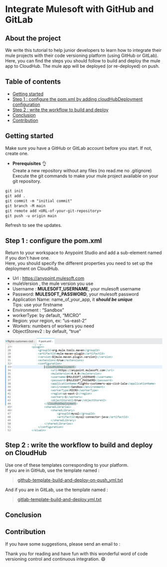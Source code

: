 # Integrate Mulesoft with GitHub and GitLab

## About the project

We write this tutorial to help junior developers to learn how to integrate their mule projects with their code versioning 
platform (using GitHub or GitLab). Here, you can find the steps you should follow to build and deploy the mule app to CloudHub. The mule app will be deployed (or re-deployed) on push.

## Table of contents

 - [Getting started](#getting-started)  
 - [Step 1 : configure the pom.xml by adding cloudHubDeployment configuration](#step-one)
 - [Step 2 : write the workflow to build and deploy](#step-two)
 - [Conclusion](#conclusion)
 - [Contribution](#contribution)



## Getting started <a name="getting-started"></a>
Make sure you have a GitHub or GitLab account before you start. If not, create one.  
  - **Prerequisites** :ok_hand:  
Create a new repository without any files (no read.me no .gitignore)  
Execute the git commands to make your mule project available on your git repository.  
```
git init  
git add .  
git commit -m "initial commit"  
git branch -M main  
git remote add <URL-of-your-git-repository>  
git push -u origin main  
```
Refresh to see the updates.

## Step 1 : configure the pom.xml <a name="step-one"></a>
Return to your workspace to Anypoint Studio and add a sub-element named <configuration> if you don't have one.  
Here, you should specify the different properties you need to set up the deployment on CloudHub.  
  - Url : https://anypoint.mulesoft.com  
  - muleVersion , the mule version you use  
  - Username : **MULESOFT_USERNAME**, your mulesoft username  
  - Password: **MULESOFT_PASSWORD**, your mulesoft password  
  - Application Name: name_of_your_app, it ***should be unique***   
    Tips: use your firstname  
  - Environment : “Sandbox”  
  - workerType: by default, “MICRO”  
  - Region: your region, ex:  “us-east-2”  
  - Workers: numbers of workers you need  
  - ObjectStorev2 : by default, “true”  

 ![example for pom.xml](/images/pomfile.PNG)  
 
## Step 2 : write the workflow to build and deploy on CloudHub <a name="step-two"></a>
Use one of these templates corresponding to your platform.  
If you are in GitHub, use the template named :  
> [github-template-build-and-deploy-on-push_yml.txt](templates/github-template-build-and-deploy-on-push_yml.txt)  

And if you are in GitLab, use the template named :  
> [gitlab-template-build-and-deploy.yml.txt](templates/gitlab-template-build-and-deploy.yml.txt)  
## Conclusion <a name="conclusion"></a>
 
## Contribution  <a name="contribution"></a>
If you have some suggestions, please send an email to : 
  
Thank you for reading and have fun with this wonderful word of code versioning control and continuous integration. :smile:    
